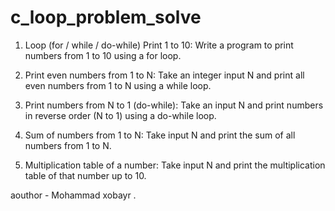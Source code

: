 # c_loop_problem_solve

1. Loop (for / while / do-while)
Print 1 to 10:
Write a program to print numbers from 1 to 10 using a for loop.

2. Print even numbers from 1 to N:
Take an integer input N and print all even numbers from 1 to N using a while loop.

3. Print numbers from N to 1 (do-while):
Take an input N and print numbers in reverse order (N to 1) using a do-while loop.

4. Sum of numbers from 1 to N:
Take input N and print the sum of all numbers from 1 to N.

5. Multiplication table of a number:
Take input N and print the multiplication table of that number up to 10.

aouthor - Mohammad xobayr .
